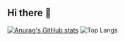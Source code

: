 ## Hi there 👋
[![Anurag's GitHub stats](https://github-readme-stats.vercel.app/api?username=IvanLoke)](https://github.com/anuraghazra/github-readme-stats)
![Top Langs](https://github-readme-stats.vercel.app/api/top-langs/?username=IvanLoke&hide=JupyterNotebook,html)
<!--
**IvanLoke/IvanLoke** is a ✨ _special_ ✨ repository because its `README.md` (this file) appears on your GitHub profile.

Here are some ideas to get you started:

- 🔭 I’m currently working on ...
- 🌱 I’m currently learning ...
- 👯 I’m looking to collaborate on ...
- 🤔 I’m looking for help with ...
- 💬 Ask me about ...
- 📫 How to reach me: ...
- 😄 Pronouns: ...
- ⚡ Fun fact: ...
-->
